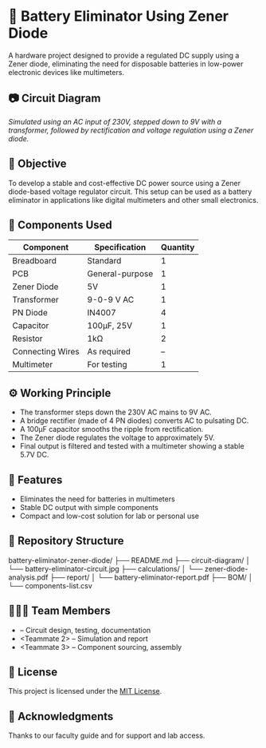 # 🔋 Battery Eliminator Using Zener Diode

A hardware project designed to provide a regulated DC supply using a Zener diode, eliminating the need for disposable batteries in low-power electronic devices like multimeters.


## 📷 Circuit Diagram

*Simulated using an AC input of 230V, stepped down to 9V with a transformer, followed by rectification and voltage regulation using a Zener diode.*


## 🎯 Objective

To develop a stable and cost-effective DC power source using a Zener diode-based voltage regulator circuit. This setup can be used as a battery eliminator in applications like digital multimeters and other small electronics.


## 🧰 Components Used

| Component             | Specification         | Quantity     |
|-----------------------|------------------------|--------------|
| Breadboard            | Standard               | 1            |
| PCB                   | General-purpose        | 1            |
| Zener Diode           | 5V                     | 1            |
| Transformer           | 9-0-9 V AC             | 1            |
| PN Diode              | IN4007                 | 4            |
| Capacitor             | 100µF, 25V             | 1            |
| Resistor              | 1kΩ                    | 2            |
| Connecting Wires      | As required            | –            |
| Multimeter            | For testing            | 1            |


## ⚙️ Working Principle

- The transformer steps down the 230V AC mains to 9V AC.
- A bridge rectifier (made of 4 PN diodes) converts AC to pulsating DC.
- A 100µF capacitor smooths the ripple from rectification.
- The Zener diode regulates the voltage to approximately 5V.
- Final output is filtered and tested with a multimeter showing a stable 5.7V DC.


## 📝 Features

- Eliminates the need for batteries in multimeters
- Stable DC output with simple components
- Compact and low-cost solution for lab or personal use

## 📁 Repository Structure

battery-eliminator-zener-diode/
├── README.md
├── circuit-diagram/
│ └── battery-eliminator-circuit.jpg
├── calculations/
│ └── zener-diode-analysis.pdf
├── report/
│ └── battery-eliminator-report.pdf
├── BOM/
│ └── components-list.csv


## 🧑‍🤝‍🧑 Team Members

- <PRIYADHARSHINI K> – Circuit design, testing, documentation
- <Teammate 2> – Simulation and report
- <Teammate 3> – Component sourcing, assembly


## 📜 License

This project is licensed under the [MIT License](LICENSE).


## 🙏 Acknowledgments

Thanks to our faculty guide and <SSN College of Engineering> for support and lab access.
